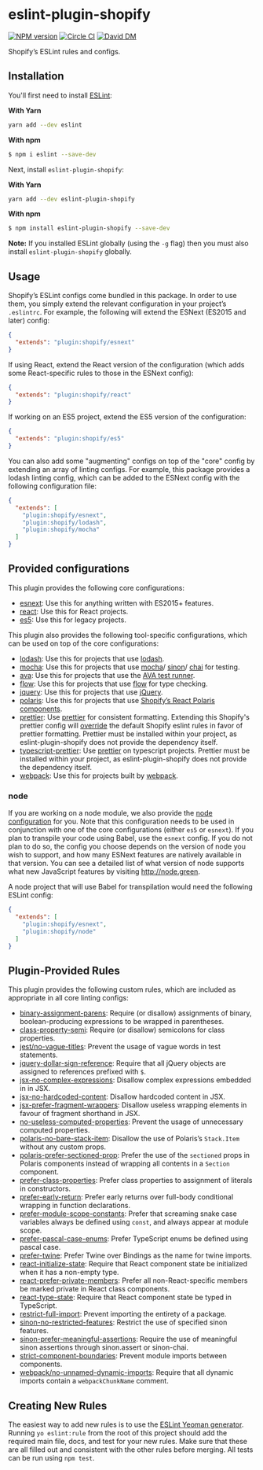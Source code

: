 # eslint-plugin-shopify

[![NPM version][npm-image]][npm-url]
[![Circle CI](https://circleci.com/gh/Shopify/eslint-plugin-shopify.svg?style=shield)](https://circleci.com/gh/Shopify/eslint-plugin-shopify)
[![David DM](https://david-dm.org/Shopify/eslint-plugin-shopify.svg)](https://david-dm.org/Shopify/eslint-plugin-shopify)

Shopify’s ESLint rules and configs.

## Installation

You'll first need to install [ESLint](http://eslint.org):

**With Yarn**

```bash
yarn add --dev eslint
```

**With npm**

```bash
$ npm i eslint --save-dev
```

Next, install `eslint-plugin-shopify`:

**With Yarn**
```bash
yarn add --dev eslint-plugin-shopify
```

**With npm**
```bash
$ npm install eslint-plugin-shopify --save-dev
```

**Note:** If you installed ESLint globally (using the `-g` flag) then you must also install `eslint-plugin-shopify` globally.

## Usage

Shopify’s ESLint configs come bundled in this package. In order to use them, you simply extend the relevant configuration in your project’s `.eslintrc`. For example, the following will extend the ESNext (ES2015 and later) config:

```json
{
  "extends": "plugin:shopify/esnext"
}
```

If using React, extend the React version of the configuration (which adds some React-specific rules to those in the ESNext config):

```json
{
  "extends": "plugin:shopify/react"
}
```

If working on an ES5 project, extend the ES5 version of the configuration:

```json
{
  "extends": "plugin:shopify/es5"
}
```

You can also add some "augmenting" configs on top of the "core" config by extending an array of linting configs. For example, this package provides a lodash linting config, which can be added to the ESNext config with the following configuration file:

```json
{
  "extends": [
    "plugin:shopify/esnext",
    "plugin:shopify/lodash",
    "plugin:shopify/mocha"
  ]
}
```

## Provided configurations

This plugin provides the following core configurations:

- [esnext](lib/config/esnext.js): Use this for anything written with ES2015+ features.
- [react](lib/config/react.js): Use this for React projects.
- [es5](lib/config/es5.js): Use this for legacy projects.

This plugin also provides the following tool-specific configurations, which can be used on top of the core configurations:

- [lodash](lib/config/lodash.js): Use this for projects that use [lodash](https://lodash.com).
- [mocha](lib/config/mocha.js): Use this for projects that use [mocha](http://mochajs.org)/ [sinon](http://sinonjs.org)/ [chai](http://chaijs.com) for testing.
- [ava](lib/config/ava.js): Use this for projects that use the [AVA test runner](https://github.com/sindresorhus/ava).
- [flow](lib/config/flow.js): Use this for projects that use [flow](http://flowtype.org) for type checking.
- [jquery](lib/config/jquery.js): Use this for projects that use [jQuery](http://jquery.com).
- [polaris](lib/config/polaris.js): Use this for projects that use [Shopify’s React Polaris components](https://polaris.shopify.com/components/get-started).
- [prettier](lib/config/prettier.js): Use [prettier](https://github.com/prettier/prettier) for consistent formatting. Extending this Shopify's prettier config will [override](https://github.com/prettier/eslint-config-prettier/blob/master/index.js) the default Shopify eslint rules in favor of prettier formatting. Prettier must be installed within your project, as eslint-plugin-shopify does not provide the dependency itself.
- [typescript-prettier](lib/config/typescript-prettier.js): Use [prettier](https://github.com/prettier/prettier) on typescript projects. Prettier must be installed within your project, as eslint-plugin-shopify does not provide the dependency itself.
- [webpack](lib/config/webpack.js): Use this for projects built by [webpack](https://webpack.js.org/).

### node

If you are working on a node module, we also provide the [node configuration](lib/config/esnext.js) for you. Note that this configuration needs to be used in conjunction with one of the core configurations (either `es5` or `esnext`). If you plan to transpile your code using Babel, use the `esnext` config. If you do not plan to do so, the config you choose depends on the version of node you wish to support, and how many ESNext features are natively available in that version. You can see a detailed list of what version of node supports what new JavaScript features by visiting http://node.green.

A node project that will use Babel for transpilation would need the following ESLint config:

```json
{
  "extends": [
    "plugin:shopify/esnext",
    "plugin:shopify/node"
  ]
}
```

## Plugin-Provided Rules

This plugin provides the following custom rules, which are included as appropriate in all core linting configs:

- [binary-assignment-parens](docs/rules/binary-assignment-parens.md): Require (or disallow) assignments of binary, boolean-producing expressions to be wrapped in parentheses.
- [class-property-semi](docs/rules/class-property-semi.md): Require (or disallow) semicolons for class properties.
- [jest/no-vague-titles](docs/rules/jest/no-vague-titles.md): Prevent the usage of vague words in test statements.
- [jquery-dollar-sign-reference](docs/rules/jquery-dollar-sign-reference.md): Require that all jQuery objects are assigned to references prefixed with `$`.
- [jsx-no-complex-expressions](docs/rules/jsx-no-complex-expressions.md): Disallow complex expressions embedded in in JSX.
- [jsx-no-hardcoded-content](docs/rules/jsx-no-hardcoded-content.md): Disallow hardcoded content in JSX.
- [jsx-prefer-fragment-wrappers](docs/rules/jsx-prefer-fragment-wrappers.md): Disallow useless wrapping elements in favour of fragment shorthand in JSX.
- [no-useless-computed-properties](docs/rules/no-useless-computed-properties.md): Prevent the usage of unnecessary computed properties.
- [polaris-no-bare-stack-item](docs/rules/polaris-no-bare-stack-item.md): Disallow the use of Polaris’s `Stack.Item` without any custom props.
- [polaris-prefer-sectioned-prop](docs/rules/polaris-prefer-sectioned-prop.md): Prefer the use of the `sectioned` props in Polaris components instead of wrapping all contents in a `Section` component.
- [prefer-class-properties](docs/rules/prefer-class-properties.md): Prefer class properties to assignment of literals in constructors.
- [prefer-early-return](docs/rules/prefer-early-return.md): Prefer early returns over full-body conditional wrapping in function declarations.
- [prefer-module-scope-constants](docs/rules/prefer-module-scope-constants.md): Prefer that screaming snake case variables always be defined using `const`, and always appear at module scope.
- [prefer-pascal-case-enums](docs/rules/prefer-pascal-case-enums.md): Prefer TypeScript enums be defined using pascal case.
- [prefer-twine](docs/rules/prefer-twine.md): Prefer Twine over Bindings as the name for twine imports.
- [react-initialize-state](docs/rules/react-initialize-state.md): Require that React component state be initialized when it has a non-empty type.
- [react-prefer-private-members](docs/rules/react-prefer-private-members.md): Prefer all non-React-specific members be marked private in React class components.
- [react-type-state](docs/rules/react-type-state.md): Require that React component state be typed in TypeScript.
- [restrict-full-import](docs/rules/restrict-full-import.md): Prevent importing the entirety of a package.
- [sinon-no-restricted-features](docs/rules/sinon-no-restricted-features.md): Restrict the use of specified sinon features.
- [sinon-prefer-meaningful-assertions](docs/rules/sinon-prefer-meaningful-assertions.md): Require the use of meaningful sinon assertions through sinon.assert or sinon-chai.
- [strict-component-boundaries](docs/rules/strict-component-boundaries.md): Prevent module imports between components.
- [webpack/no-unnamed-dynamic-imports](docs/rules/webpack/no-unnamed-dynamic-imports.md): Require that all dynamic imports contain a `webpackChunkName` comment.

## Creating New Rules

The easiest way to add new rules is to use the [ESLint Yeoman generator](https://www.npmjs.com/package/generator-eslint). Running `yo eslint:rule` from the root of this project should add the required main file, docs, and test for your new rules. Make sure that these are all filled out and consistent with the other rules before merging. All tests can be run using `npm test`.

[npm-url]: https://npmjs.org/package/eslint-plugin-shopify
[npm-image]: http://img.shields.io/npm/v/eslint-plugin-shopify.svg?style=shield
